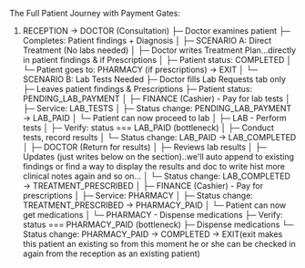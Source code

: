 The Full Patient Journey with Payment Gates:

  1. RECEPTION → DOCTOR (Consultation)
     ├─ Doctor examines patient
     ├─ Completes: Patient findings + Diagnosis
     │
     ├─ SCENARIO A: Direct Treatment (No labs needed)
     │  ├─ Doctor writes Treatment Plan...directly in patient findings & if Prescriptions
     │  ├─ Patient status: COMPLETED
     │  └─ Patient goes to: PHARMACY (if prescriptions) →
  EXIT
     │
     └─ SCENARIO B: Lab Tests Needed
        ├─ Doctor fills Lab Requests tab only
        ├─ Leaves patient findings & Prescriptions
        ├─ Patient status: PENDING_LAB_PAYMENT
        │
        ├─ FINANCE (Cashier) - Pay for lab tests
        │  ├─ Service: LAB_TESTS
        │  ├─ Status change: PENDING_LAB_PAYMENT → LAB_PAID
        │  └─ Patient can now proceed to lab
        │
        ├─ LAB - Perform tests
        │  ├─ Verify: status === LAB_PAID (bottleneck)
        │  ├─ Conduct tests, record results
        │  └─ Status change: LAB_PAID → LAB_COMPLETED
        │
        ├─ DOCTOR (Return for results)
        │  ├─ Reviews lab results
        │  ├─ Updates (just writes below on the section)..we'll auto append to existing findings or find a way to display the results and doc to write hist more clinical notes again and so on...
        │  └─ Status change: LAB_COMPLETED →
  TREATMENT_PRESCRIBED
        │
        ├─ FINANCE (Cashier) - Pay for prescriptions
        │  ├─ Service: PHARMACY
        │  ├─ Status change: TREATMENT_PRESCRIBED →
  PHARMACY_PAID
        │  └─ Patient can now get medications
        │
        └─ PHARMACY - Dispense medications
           ├─ Verify: status === PHARMACY_PAID (bottleneck)
           ├─ Dispense medications
           └─ Status change: PHARMACY_PAID → COMPLETED → EXIT(exit makes this patient an existing so from this moment he or she can be checked in again from the reception as an existing patient)
